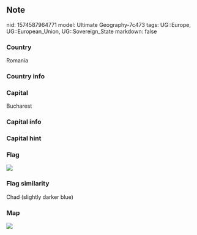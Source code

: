 ## Note
nid: 1574587964771
model: Ultimate Geography-7c473
tags: UG::Europe, UG::European_Union, UG::Sovereign_State
markdown: false

### Country
Romania

### Country info


### Capital
Bucharest

### Capital info


### Capital hint


### Flag
<img src="ug-flag-romania.svg">

### Flag similarity
Chad (slightly darker blue)

### Map
<img src="ug-map-romania.png">
